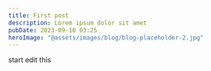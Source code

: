 ```yaml
---
title: First post
description: Lorem ipsum dolor sit amet
pubDate: 2023-09-10 03:25
heroImage: "@assets/images/blog/blog-placeholder-2.jpg"
---
```

start edit this